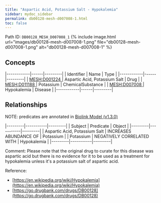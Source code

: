 ```yaml
---
title: "Aspartic Acid, Potassium Salt - Hypokalemia"
sidebar: mydoc_sidebar
permalink: db00128-mesh-d007008-1.html
toc: false 
---
```



Path ID: `DB00128_MESH_D007008_1`
{% include image.html url="images/db00128-mesh-d007008-1.png" file="db00128-mesh-d007008-1.png" alt="db00128-mesh-d007008-1" %}

## Concepts

|------------|------|---------|
| Identifier | Name | Type    |
|------------|------|---------|
| <a href="https://identifiers.org/MESH:D001224">MESH:D001224 </a> | Aspartic Acid, Potassium Salt | Drug |
| <a href="https://identifiers.org/MESH:D011188">MESH:D011188 </a> | Potassium | ChemicalSubstance |
| <a href="https://identifiers.org/MESH:D007008">MESH:D007008 </a> | Hypokalemia | Disease |
|------------|------|---------|

## Relationships


NOTE: predicates are annotated in <a href="https://github.com/biolink/biolink-model/releases/tag/v1.3.0">Biolink Model (v1.3.0)</a>

|---------|-----------|---------|
| Subject | Predicate | Object  |
|---------|-----------|---------|
| Aspartic Acid, Potassium Salt | INCREASES ABUNDANCE OF | Potassium |
| Potassium | NEGATIVELY CORRELATED WITH | Hypokalemia |
|---------|-----------|---------|

Comment: Please note that the original drug to curate for this disease was aspartic acid but there is no evidence for it to be used as a treatment for hypokalemia unless it's a potassium salt of aspartic acid.

Reference: 
  - [https://en.wikipedia.org/wiki/Hypokalemia](https://en.wikipedia.org/wiki/Hypokalemia)
  - [https://go.drugbank.com/drugs/DB00128](https://go.drugbank.com/drugs/DB00128)
